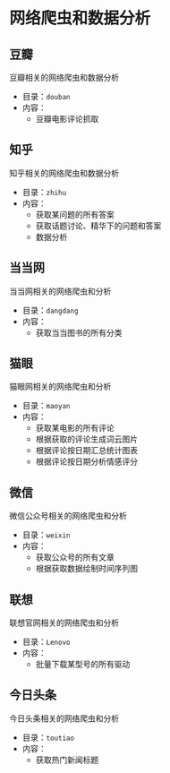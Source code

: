 # 网络爬虫和数据分析

## 豆瓣
豆瓣相关的网络爬虫和数据分析
- 目录：`douban`
- 内容：
    - 豆瓣电影评论抓取

## 知乎
知乎相关的网络爬虫和数据分析
- 目录：`zhihu`
- 内容：
    - 获取某问题的所有答案
    - 获取话题讨论、精华下的问题和答案
    - 数据分析

## 当当网
当当网相关的网络爬虫和分析
- 目录：`dangdang`
- 内容：
    - 获取当当图书的所有分类

## 猫眼
猫眼网相关的网络爬虫和分析
- 目录：`maoyan`
- 内容：
    - 获取某电影的所有评论
    - 根据获取的评论生成词云图片
    - 根据评论按日期汇总统计图表
    - 根据评论按日期分析情感评分
    
## 微信
微信公众号相关的网络爬虫和分析
- 目录：`weixin`
- 内容：
    - 获取公众号的所有文章
    - 根据获取数据绘制时间序列图
    
## 联想
联想官网相关的网络爬虫和分析
- 目录：`Lenovo`
- 内容：
    - 批量下载某型号的所有驱动
    
## 今日头条
今日头条相关的网络爬虫和分析
- 目录：`toutiao`
- 内容：
    - 获取热门新闻标题